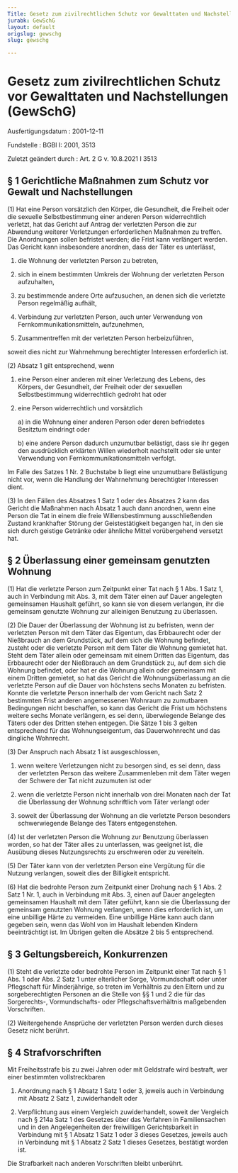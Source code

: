 ```yaml
---
Title: Gesetz zum zivilrechtlichen Schutz vor Gewalttaten und Nachstellungen
jurabk: GewSchG
layout: default
origslug: gewschg
slug: gewschg

---
```


# Gesetz zum zivilrechtlichen Schutz vor Gewalttaten und Nachstellungen (GewSchG)

Ausfertigungsdatum
:   2001-12-11

Fundstelle
:   BGBl I: 2001, 3513

Zuletzt geändert durch
:   Art. 2 G v. 10.8.2021 I 3513



## § 1 Gerichtliche Maßnahmen zum Schutz vor Gewalt und Nachstellungen

(1) Hat eine Person vorsätzlich den Körper, die Gesundheit, die Freiheit oder die sexuelle Selbstbestimmung einer anderen Person widerrechtlich verletzt, hat das Gericht auf Antrag der verletzten Person die zur Abwendung weiterer Verletzungen erforderlichen Maßnahmen zu treffen. Die Anordnungen sollen befristet werden; die Frist kann verlängert werden. Das Gericht kann insbesondere anordnen, dass der Täter es unterlässt,

1.  die Wohnung der verletzten Person zu betreten,


2.  sich in einem bestimmten Umkreis der Wohnung der verletzten Person aufzuhalten,


3.  zu bestimmende andere Orte aufzusuchen, an denen sich die verletzte Person regelmäßig aufhält,


4.  Verbindung zur verletzten Person, auch unter Verwendung von Fernkommunikationsmitteln, aufzunehmen,


5.  Zusammentreffen mit der verletzten Person herbeizuführen,



soweit dies nicht zur Wahrnehmung berechtigter Interessen erforderlich ist.

(2) Absatz 1 gilt entsprechend, wenn

1.  eine Person einer anderen mit einer Verletzung des Lebens, des Körpers, der Gesundheit, der Freiheit oder der sexuellen Selbstbestimmung widerrechtlich gedroht hat oder


2.  eine Person widerrechtlich und vorsätzlich

    a)  in die Wohnung einer anderen Person oder deren befriedetes Besitztum eindringt oder


    b)  eine andere Person dadurch unzumutbar belästigt, dass sie ihr gegen den ausdrücklich erklärten Willen wiederholt nachstellt oder sie unter Verwendung von Fernkommunikationsmitteln verfolgt.






Im Falle des Satzes 1 Nr. 2 Buchstabe b liegt eine unzumutbare Belästigung nicht vor, wenn die Handlung der Wahrnehmung berechtigter Interessen dient.

(3) In den Fällen des Absatzes 1 Satz 1 oder des Absatzes 2 kann das Gericht die Maßnahmen nach Absatz 1 auch dann anordnen, wenn eine Person die Tat in einem die freie Willensbestimmung ausschließenden Zustand krankhafter Störung der Geistestätigkeit begangen hat, in den sie sich durch geistige Getränke oder ähnliche Mittel vorübergehend versetzt hat.


## § 2 Überlassung einer gemeinsam genutzten Wohnung

(1) Hat die verletzte Person zum Zeitpunkt einer Tat nach § 1 Abs. 1 Satz 1, auch in Verbindung mit Abs. 3, mit dem Täter einen auf Dauer angelegten gemeinsamen Haushalt geführt, so kann sie von diesem verlangen, ihr die gemeinsam genutzte Wohnung zur alleinigen Benutzung zu überlassen.

(2) Die Dauer der Überlassung der Wohnung ist zu befristen, wenn der verletzten Person mit dem Täter das Eigentum, das Erbbaurecht oder der Nießbrauch an dem Grundstück, auf dem sich die Wohnung befindet, zusteht oder die verletzte Person mit dem Täter die Wohnung gemietet hat. Steht dem Täter allein oder gemeinsam mit einem Dritten das Eigentum, das Erbbaurecht oder der Nießbrauch an dem Grundstück zu, auf dem sich die Wohnung befindet, oder hat er die Wohnung allein oder gemeinsam mit einem Dritten gemietet, so hat das Gericht die Wohnungsüberlassung an die verletzte Person auf die Dauer von höchstens sechs Monaten zu befristen. Konnte die verletzte Person innerhalb der vom Gericht nach Satz 2 bestimmten Frist anderen angemessenen Wohnraum zu zumutbaren Bedingungen nicht beschaffen, so kann das Gericht die Frist um höchstens weitere sechs Monate verlängern, es sei denn, überwiegende Belange des Täters oder des Dritten stehen entgegen. Die Sätze 1 bis 3 gelten entsprechend für das Wohnungseigentum, das Dauerwohnrecht und das dingliche Wohnrecht.

(3) Der Anspruch nach Absatz 1 ist ausgeschlossen,

1.  wenn weitere Verletzungen nicht zu besorgen sind, es sei denn, dass der verletzten Person das weitere Zusammenleben mit dem Täter wegen der Schwere der Tat nicht zuzumuten ist oder


2.  wenn die verletzte Person nicht innerhalb von drei Monaten nach der Tat die Überlassung der Wohnung schriftlich vom Täter verlangt oder


3.  soweit der Überlassung der Wohnung an die verletzte Person besonders schwerwiegende Belange des Täters entgegenstehen.




(4) Ist der verletzten Person die Wohnung zur Benutzung überlassen worden, so hat der Täter alles zu unterlassen, was geeignet ist, die Ausübung dieses Nutzungsrechts zu erschweren oder zu vereiteln.

(5) Der Täter kann von der verletzten Person eine Vergütung für die Nutzung verlangen, soweit dies der Billigkeit entspricht.

(6) Hat die bedrohte Person zum Zeitpunkt einer Drohung nach § 1 Abs. 2 Satz 1 Nr. 1, auch in Verbindung mit Abs. 3, einen auf Dauer angelegten gemeinsamen Haushalt mit dem Täter geführt, kann sie die Überlassung der gemeinsam genutzten Wohnung verlangen, wenn dies erforderlich ist, um eine unbillige Härte zu vermeiden. Eine unbillige Härte kann auch dann gegeben sein, wenn das Wohl von im Haushalt lebenden Kindern beeinträchtigt ist. Im Übrigen gelten die Absätze 2 bis 5 entsprechend.


## § 3 Geltungsbereich, Konkurrenzen

(1) Steht die verletzte oder bedrohte Person im Zeitpunkt einer Tat nach § 1 Abs. 1 oder Abs. 2 Satz 1 unter elterlicher Sorge, Vormundschaft oder unter Pflegschaft für Minderjährige, so treten im Verhältnis zu den Eltern und zu sorgeberechtigten Personen an die Stelle von §§ 1 und 2 die für das Sorgerechts-, Vormundschafts- oder Pflegschaftsverhältnis maßgebenden Vorschriften.

(2) Weitergehende Ansprüche der verletzten Person werden durch dieses Gesetz nicht berührt.


## § 4 Strafvorschriften

Mit Freiheitsstrafe bis zu zwei Jahren oder mit Geldstrafe wird bestraft, wer einer bestimmten vollstreckbaren

1.  Anordnung nach § 1 Absatz 1 Satz 1 oder 3, jeweils auch in Verbindung mit Absatz 2 Satz 1, zuwiderhandelt oder


2.  Verpflichtung aus einem Vergleich zuwiderhandelt, soweit der Vergleich nach § 214a Satz 1 des Gesetzes über das Verfahren in Familiensachen und in den Angelegenheiten der freiwilligen Gerichtsbarkeit in Verbindung mit § 1 Absatz 1 Satz 1 oder 3 dieses Gesetzes, jeweils auch in Verbindung mit § 1 Absatz 2 Satz 1 dieses Gesetzes, bestätigt worden ist.



Die Strafbarkeit nach anderen Vorschriften bleibt unberührt.

